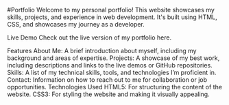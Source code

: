#Portfolio
Welcome to my personal portfolio! This website showcases my skills, projects, and experience in web development. It's built using HTML, CSS, and showcases my journey as a developer.

Live Demo
Check out the live version of my portfolio here.

Features
About Me: A brief introduction about myself, including my background and areas of expertise.
Projects: A showcase of my best work, including descriptions and links to the live demos or GitHub repositories.
Skills: A list of my technical skills, tools, and technologies I’m proficient in.
Contact: Information on how to reach out to me for collaboration or job opportunities.
Technologies Used
HTML5: For structuring the content of the website.
CSS3: For styling the website and making it visually appealing.
